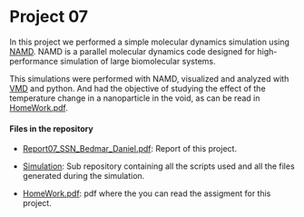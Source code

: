 # Project 07
In this project we performed a simple molecular dynamics simulation using [NAMD](https://www.ks.uiuc.edu/Research/namd/).
NAMD is a parallel molecular dynamics code designed for high-performance simulation of large biomolecular systems.

This simulations were performed with NAMD, visualized and analyzed with [VMD](https://www.ks.uiuc.edu/Research/vmd/) 
and python. And had the objective of studying the effect of the temperature change in a nanoparticle in the void, as can be read 
in [HomeWork.pdf](HomeWork.pdf).

#### Files in the repository
- [Report07_SSN_Bedmar_Daniel.pdf](Report07_SSN_Bedmar_Daniel.pdf): Report of this project.

- [Simulation](Simulation): Sub repository containing all the scripts used and all the files generated during the simulation.

- [HomeWork.pdf](HomeWork.pdf): pdf where the you can read the assigment for this project.
